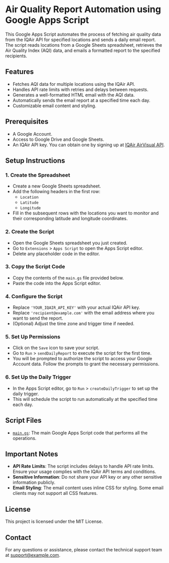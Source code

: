 # Air Quality Report Automation using Google Apps Script

This Google Apps Script automates the process of fetching air quality data from the IQAir API for specified locations and sends a daily email report. The script reads locations from a Google Sheets spreadsheet, retrieves the Air Quality Index (AQI) data, and emails a formatted report to the specified recipients.

## Features

- Fetches AQI data for multiple locations using the IQAir API.
- Handles API rate limits with retries and delays between requests.
- Generates a well-formatted HTML email with the AQI data.
- Automatically sends the email report at a specified time each day.
- Customizable email content and styling.

## Prerequisites

- A Google Account.
- Access to Google Drive and Google Sheets.
- An IQAir API key. You can obtain one by signing up at [IQAir AirVisual API](https://www.iqair.com/air-pollution-data-api).

## Setup Instructions

### 1. Create the Spreadsheet

- Create a new Google Sheets spreadsheet.
- Add the following headers in the first row:
  - `Location`
  - `Latitude`
  - `Longitude`
- Fill in the subsequent rows with the locations you want to monitor and their corresponding latitude and longitude coordinates.

### 2. Create the Script

- Open the Google Sheets spreadsheet you just created.
- Go to `Extensions` > `Apps Script` to open the Apps Script editor.
- Delete any placeholder code in the editor.

### 3. Copy the Script Code

- Copy the contents of the `main.gs` file provided below.
- Paste the code into the Apps Script editor.

### 4. Configure the Script

- Replace `'YOUR_IQAIR_API_KEY'` with your actual IQAir API key.
- Replace `'recipient@example.com'` with the email address where you want to send the report.
- (Optional) Adjust the time zone and trigger time if needed.

### 5. Set Up Permissions

- Click on the `Save` icon to save your script.
- Go to `Run` > `sendDailyReport` to execute the script for the first time.
- You will be prompted to authorize the script to access your Google Account data. Follow the prompts to grant the necessary permissions.

### 6. Set Up the Daily Trigger

- In the Apps Script editor, go to `Run` > `createDailyTrigger` to set up the daily trigger.
- This will schedule the script to run automatically at the specified time each day.

## Script Files

- [`main.gs`](#maings): The main Google Apps Script code that performs all the operations.

## Important Notes

- **API Rate Limits**: The script includes delays to handle API rate limits. Ensure your usage complies with the IQAir API terms and conditions.
- **Sensitive Information**: Do not share your API key or any other sensitive information publicly.
- **Email Styling**: The email content uses inline CSS for styling. Some email clients may not support all CSS features.

## License

This project is licensed under the MIT License.

## Contact

For any questions or assistance, please contact the technical support team at [support@example.com](mailto:support@example.com).
